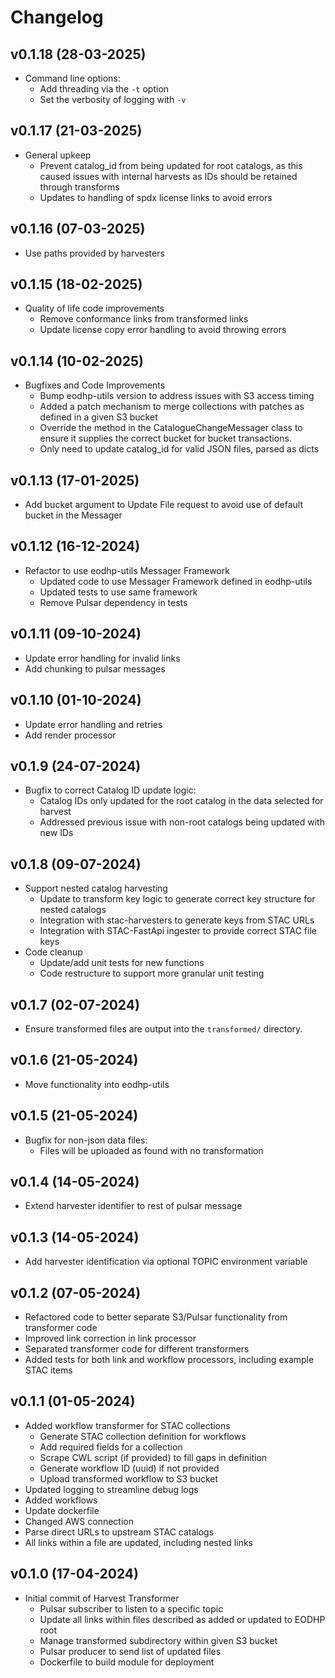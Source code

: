# Changelog

## v0.1.18 (28-03-2025)

- Command line options:
  - Add threading via the `-t` option
  - Set the verbosity of logging with `-v`

## v0.1.17 (21-03-2025)

- General upkeep
  - Prevent catalog_id from being updated for root catalogs, as this caused issues with internal harvests as IDs should be retained through transforms
  - Updates to handling of spdx license links to avoid errors

## v0.1.16 (07-03-2025)

- Use paths provided by harvesters

## v0.1.15 (18-02-2025)

- Quality of life code improvements
  - Remove conformance links from transformed links
  - Update license copy error handling to avoid throwing errors

## v0.1.14 (10-02-2025)

- Bugfixes and Code Improvements
  - Bump eodhp-utils version to address issues with S3 access timing
  - Added a patch mechanism to merge collections with patches as defined in a given S3 bucket
  - Override the method in the CatalogueChangeMessager class to ensure it supplies the correct bucket for bucket transactions.
  - Only need to update catalog_id for valid JSON files, parsed as dicts

## v0.1.13 (17-01-2025)

- Add bucket argument to Update File request to avoid use of default bucket in the Messager

## v0.1.12 (16-12-2024)

- Refactor to use eodhp-utils Messager Framework
  - Updated code to use Messager Framework defined in eodhp-utils
  - Updated tests to use same framework
  - Remove Pulsar dependency in tests

## v0.1.11 (09-10-2024)

- Update error handling for invalid links
- Add chunking to pulsar messages

## v0.1.10 (01-10-2024)

- Update error handling and retries
- Add render processor

## v0.1.9 (24-07-2024)

- Bugfix to correct Catalog ID update logic:
  - Catalog IDs only updated for the root catalog in the data selected for harvest
  - Addressed previous issue with non-root catalogs being updated with new IDs

## v0.1.8 (09-07-2024)

- Support nested catalog harvesting
  - Update to transform key logic to generate correct key structure for nested catalogs
  - Integration with stac-harvesters to generate keys from STAC URLs
  - Integration with STAC-FastApi ingester to provide correct STAC file keys
- Code cleanup
  - Update/add unit tests for new functions
  - Code restructure to support more granular unit testing

## v0.1.7 (02-07-2024)

- Ensure transformed files are output into the `transformed/` directory.

## v0.1.6 (21-05-2024)

- Move functionality into eodhp-utils

## v0.1.5 (21-05-2024)

- Bugfix for non-json data files:
  - Files will be uploaded as found with no transformation

## v0.1.4 (14-05-2024)

- Extend harvester identifier to rest of pulsar message

## v0.1.3 (14-05-2024)

- Add harvester identification via optional TOPIC environment variable

## v0.1.2 (07-05-2024)

- Refactored code to better separate S3/Pulsar functionality from transformer code
- Improved link correction in link processor
- Separated transformer code for different transformers
- Added tests for both link and workflow processors, including example STAC items

## v0.1.1 (01-05-2024)

- Added workflow transformer for STAC collections
  - Generate STAC collection definition for workflows
  - Add required fields for a collection
  - Scrape CWL script (if provided) to fill gaps in definition
  - Generate workflow ID (uuid) if not provided
  - Upload transformed workflow to S3 bucket
- Updated logging to streamline debug logs
- Added workflows
- Update dockerfile
- Changed AWS connection
- Parse direct URLs to upstream STAC catalogs
- All links within a file are updated, including nested links

## v0.1.0 (17-04-2024)

- Initial commit of Harvest Transformer
  - Pulsar subscriber to listen to a specific topic
  - Update all links within files described as added or updated to EODHP root
  - Manage transformed subdirectory within given S3 bucket
  - Pulsar producer to send list of updated files
  - Dockerfile to build module for deployment
